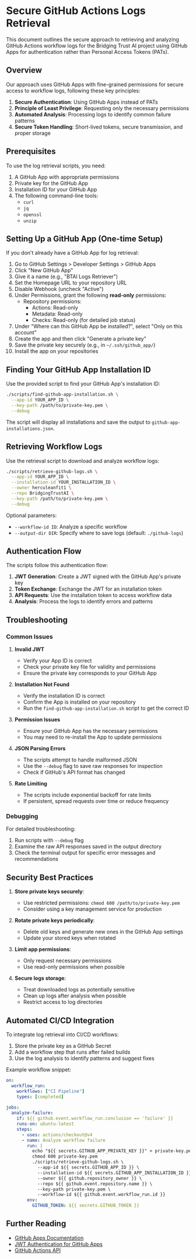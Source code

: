 # Secure GitHub Actions Logs Retrieval

This document outlines the secure approach to retrieving and analyzing GitHub Actions workflow logs for the Bridging Trust AI project using GitHub Apps for authentication rather than Personal Access Tokens (PATs).

## Overview

Our approach uses GitHub Apps with fine-grained permissions for secure access to workflow logs, following these key principles:

1. **Secure Authentication**: Using GitHub Apps instead of PATs
2. **Principle of Least Privilege**: Requesting only the necessary permissions
3. **Automated Analysis**: Processing logs to identify common failure patterns
4. **Secure Token Handling**: Short-lived tokens, secure transmission, and proper storage

## Prerequisites

To use the log retrieval scripts, you need:

1. A GitHub App with appropriate permissions
2. Private key for the GitHub App
3. Installation ID for your GitHub App
4. The following command-line tools:
   - `curl`
   - `jq`
   - `openssl`
   - `unzip`

## Setting Up a GitHub App (One-time Setup)

If you don't already have a GitHub App for log retrieval:

1. Go to GitHub Settings > Developer Settings > GitHub Apps
2. Click "New GitHub App"
3. Give it a name (e.g., "BTAI Logs Retriever")
4. Set the Homepage URL to your repository URL
5. Disable Webhook (uncheck "Active")
6. Under Permissions, grant the following **read-only** permissions:
   - Repository permissions:
     - Actions: Read-only
     - Metadata: Read-only
     - Checks: Read-only (for detailed job status)
7. Under "Where can this GitHub App be installed?", select "Only on this account"
8. Create the app and then click "Generate a private key"
9. Save the private key securely (e.g., in `~/.ssh/github_app/`)
10. Install the app on your repositories

## Finding Your GitHub App Installation ID

Use the provided script to find your GitHub App's installation ID:

```bash
./scripts/find-github-app-installation.sh \
  --app-id YOUR_APP_ID \
  --key-path /path/to/private-key.pem \
  --debug
```

The script will display all installations and save the output to `github-app-installations.json`.

## Retrieving Workflow Logs

Use the retrieval script to download and analyze workflow logs:

```bash
./scripts/retrieve-github-logs.sh \
  --app-id YOUR_APP_ID \
  --installation-id YOUR_INSTALLATION_ID \
  --owner herculeanfit1 \
  --repo BridgingTrustAI \
  --key-path /path/to/private-key.pem \
  --debug
```

Optional parameters:
- `--workflow-id ID`: Analyze a specific workflow
- `--output-dir DIR`: Specify where to save logs (default: `./github-logs`)

## Authentication Flow

The scripts follow this authentication flow:

1. **JWT Generation**: Create a JWT signed with the GitHub App's private key
2. **Token Exchange**: Exchange the JWT for an installation token
3. **API Requests**: Use the installation token to access workflow data
4. **Analysis**: Process the logs to identify errors and patterns

## Troubleshooting

### Common Issues

1. **Invalid JWT**
   - Verify your App ID is correct
   - Check your private key file for validity and permissions
   - Ensure the private key corresponds to your GitHub App

2. **Installation Not Found**
   - Verify the installation ID is correct
   - Confirm the App is installed on your repository
   - Run the `find-github-app-installation.sh` script to get the correct ID

3. **Permission Issues**
   - Ensure your GitHub App has the necessary permissions
   - You may need to re-install the App to update permissions

4. **JSON Parsing Errors**
   - The scripts attempt to handle malformed JSON
   - Use the `--debug` flag to save raw responses for inspection
   - Check if GitHub's API format has changed

5. **Rate Limiting**
   - The scripts include exponential backoff for rate limits
   - If persistent, spread requests over time or reduce frequency

### Debugging

For detailed troubleshooting:

1. Run scripts with `--debug` flag
2. Examine the raw API responses saved in the output directory
3. Check the terminal output for specific error messages and recommendations

## Security Best Practices

1. **Store private keys securely**:
   - Use restricted permissions: `chmod 600 /path/to/private-key.pem`
   - Consider using a key management service for production

2. **Rotate private keys periodically**:
   - Delete old keys and generate new ones in the GitHub App settings
   - Update your stored keys when rotated

3. **Limit app permissions**:
   - Only request necessary permissions
   - Use read-only permissions when possible

4. **Secure logs storage**:
   - Treat downloaded logs as potentially sensitive
   - Clean up logs after analysis when possible
   - Restrict access to log directories

## Automated CI/CD Integration

To integrate log retrieval into CI/CD workflows:

1. Store the private key as a GitHub Secret
2. Add a workflow step that runs after failed builds
3. Use the log analysis to identify patterns and suggest fixes

Example workflow snippet:
```yaml
on:
  workflow_run:
    workflows: ["CI Pipeline"]
    types: [completed]
    
jobs:
  analyze-failure:
    if: ${{ github.event.workflow_run.conclusion == 'failure' }}
    runs-on: ubuntu-latest
    steps:
      - uses: actions/checkout@v4
      - name: Analyze workflow failure
        run: |
          echo "${{ secrets.GITHUB_APP_PRIVATE_KEY }}" > private-key.pem
          chmod 600 private-key.pem
          ./scripts/retrieve-github-logs.sh \
            --app-id ${{ secrets.GITHUB_APP_ID }} \
            --installation-id ${{ secrets.GITHUB_APP_INSTALLATION_ID }} \
            --owner ${{ github.repository_owner }} \
            --repo ${{ github.event.repository.name }} \
            --key-path private-key.pem \
            --workflow-id ${{ github.event.workflow_run.id }}
        env:
          GITHUB_TOKEN: ${{ secrets.GITHUB_TOKEN }}
```

## Further Reading

- [GitHub Apps Documentation](https://docs.github.com/en/developers/apps/about-apps)
- [JWT Authentication for GitHub Apps](https://docs.github.com/en/developers/apps/authenticating-with-github-apps#authenticating-as-a-github-app)
- [GitHub Actions API](https://docs.github.com/en/rest/reference/actions) 